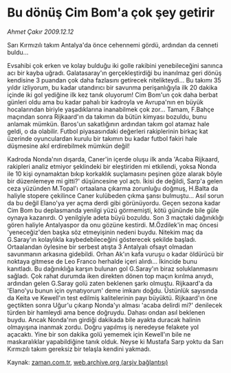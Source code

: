 # Bu dönüş Cim Bom'a çok şey getirir

*Ahmet Çakır 2009.12.12*

<tr><td class="metin" colspan="2" style="padding-top: 20px; padding-left: 5px; ">Sarı Kırmızılı takım Antalya'da önce cehennemi gördü, ardından da cenneti buldu...</td></tr><tr><td class="metin" colspan="2" style="padding-top: 20px; padding-left: 5px; "><p>Evsahibi çok erken ve kolay bulduğu iki golle rakibini yenebileceğini sanınca acı bir kayba uğradı. Galatasaray'ın gerçekleştirdiği bu inanılmaz geri dönüş kendisine 3 puandan çok daha fazlasını getirecek nitelikteydi... Bu takımı 35 yıldır izliyorum, bu kadar utandırıcı bir savunma perişanlığıyla ilk 20 dakika içinde iki gol yediğine ilk kez tanık oluyorum! Cim Bom'un çok daha berbat günleri oldu ama bu kadar pahalı bir kadroyla ve Avrupa'nın en büyük hocalarından biriyle yaşadıklarına inanabilmek çok zor... Tamam, F.Bahçe maçından sonra Rijkaard'ın da takımın da bütün kimyası bozuldu, bunu anlamak mümkün. Baros'un sakatlığının ardından takım gol atamaz hale geldi, o da olabilir. Futbol piyasasındaki değerleri rakiplerinin birkaç kat üzerinde oyunculardan kurulu bir takımın bu kadar futbol fakiri hale düşmesine akıl erdirebilmek mümkün değil! 
<p> Kadroda Nonda'nın dışarda, Caner'in içerde oluşu ilk anda 'Acaba Rijkaard, rakipleri analiz etmiyor şeklindeki bir eleştiriden mi etkilendi, yoksa Nonda ile 10 kişi oynamaktan bıkıp korkaklık suçlamasını peşinen göze alarak böyle bir düzenlemeye mi gitti?' düşüncesine yol açtı. İkisi de değildi, Sarp'a gelen ceza yüzünden M.Topal'ı ortaalana çıkarma zorunluğu doğmuş, H.Balta da haliyle stopere çekilince Caner kulübeden çıkma şansı bulmuştu... Asıl sorun da bu değil Elano'ya yer açma derdi gibi görünüyordu. Geçen sezona kadar Cim Bom bu deplasmanda yenilgi yüzü görmemişti, kötü gününde bile güle oynaya kazanırdı. O yenilgiyle adeta büyü bozuldu. Son 3 maçtaki dağınıklığı gören haliyle Antalyaspor da onu gözüne kestirdi. M.Özdilek'in maç öncesi 'yeneceğiz'den başka söz etmeyişinin nedeni buydu. Nitekim maç da G.Saray'ın kolaylıkla kaybedebileceğini gösterecek şekilde başladı. Ortaalandan öylesine bir serbest atışta 3 Antalyalı ofsayt olmadan savunmanın arkasına gidebildi. Orhan Ak'ın kafa vuruşu o kadar öldürücü bir noktaya gitmese de Leo Franco herhalde içeri alırdı... İkincide bunu kanıtladı. Bu dağınıklığa karşın bulunan gol G.Saray'ın biraz soluklanmasını sağladı. Çok rahat durumda iken direkten dönen top maçın kırılma anıydı, ardından gelen G.Saray golü zaten beklenen şarkı olmuştu. Rijkaard'a da 'Elano'yu bunun için oynatıyorum' deme imkanı doğdu. Üstünlük sayısında da Keita ve Kewell'ın test edilmiş kalitelerinin payı büyüktü. Rijkaard'ın öne geçtikten sonra Uğur'u çıkarıp Nonda'yı alması 'acaba delirdi mi?' denilecek türden bir hamleydi ama bence doğruydu. Dahası ondan asıl beklenen buydu. Ancak Nonda'nın girdiği dakikada bile ayakta duracak halinin olmayışına inanmak zordu. Doğru yapılmış iş neredeyse felakete yol açacaktı. Yine bir son dakika golü yememek için Kewell'ın bile ne maskaralıklar yapabildiğine tanık olduk. Neyse ki Mustafa Sarp yoktu da Sarı Kırmızılı takım gereksiz bir telaşla kendini yakmadı.<br/></p></p></td></tr>

Kaynak: [zaman.com.tr](http://zaman.com.tr/yazar.do?yazino=926390), [web.archive.org (arşiv bağlantısı)](http://web.archive.org/web/20100110013137/http://zaman.com.tr:80/yazar.do?yazino=926390)
